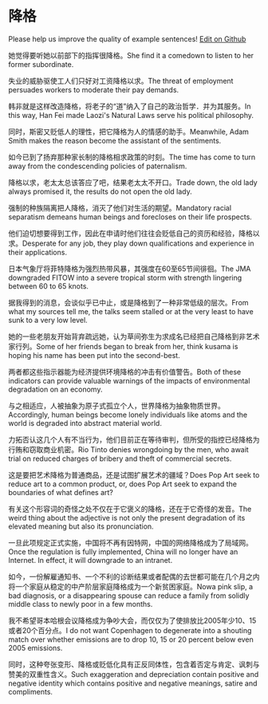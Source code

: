 # 降格

Please help us improve the quality of example sentences! [Edit on Github](https://github.com/jiyushe/jiyu-example-sentence-source/blob/main/chinese/jiangge.md)

<p><span class="chinese">她觉得要听她以前部下的指挥很降格。</span><span class="english">She find it a comedown to listen to her former subordinate.</span></p>

<p><span class="chinese">失业的威胁驱使工人们只好对工资降格以求。</span><span class="english">The threat of employment persuades workers to moderate their pay demands.</span></p>

<p><span class="chinese">韩非就是这样改造降格，将老子的“道”纳入了自己的政治哲学．并为其服务。</span><span class="english">In this way, Han Fei made Laozi's Natural Laws serve his political philosophy.</span></p>

<p><span class="chinese">同时，斯密又贬低人的理性，把它降格为人的情感的助手。</span><span class="english">Meanwhile, Adam Smith makes the reason become the assistant of the sentiments.</span></p>

<p><span class="chinese">如今已到了扬弃那种家长制的降格相求政策的时刻。</span><span class="english">The time has come to turn away from the condescending policies of paternalism.</span></p>

<p><span class="chinese">降格以求，老太太总该答应了吧，结果老太太不开口。</span><span class="english">Trade down, the old lady always promised it, the results do not open the old lady.</span></p>

<p><span class="chinese">强制的种族隔离把人降格，消灭了他们对生活的期望。</span><span class="english">Mandatory racial separatism demeans human beings and forecloses on their life prospects.</span></p>

<p><span class="chinese">他们迫切想要得到工作，因此在申请时他们往往会贬低自己的资历和经验，降格以求。</span><span class="english">Desperate for any job, they play down qualifications and experience in their applications.</span></p>

<p><span class="chinese">日本气象厅将菲特降格为强烈热带风暴，其强度在60至65节间徘徊。</span><span class="english">The JMA downgraded FITOW into a severe tropical storm with strength lingering between 60 to 65 knots.</span></p>

<p><span class="chinese">据我得到的消息，会谈似乎已中止，或是降格到了一种非常低级的层次。</span><span class="english">From what my sources tell me, the talks seem stalled or at the very least to have sunk to a very low level.</span></p>

<p><span class="chinese">她的一些老朋友开始背弃疏远她，认为草间弥生为求成名已经把自己降格到非艺术家行列。</span><span class="english">Some of her friends began to break from her, think kusama is hoping his name has been put into the second-best.</span></p>

<p><span class="chinese">两者都这些指示器能为经济提供环境降格的冲击有价值警告。</span><span class="english">Both of these indicators can provide valuable warnings of the impacts of environmental degradation on an economy.</span></p>

<p><span class="chinese">与之相适应，人被抽象为原子式孤立个人，世界降格为抽象物质世界。</span><span class="english">Accordingly, human beings become lonely individuals like atoms and the world is degraded into abstract material world.</span></p>

<p><span class="chinese">力拓否认这几个人有不当行为，他们目前正在等待审判，但所受的指控已经降格为行贿和窃取商业机密。</span><span class="english">Rio Tinto denies wrongdoing by the men, who await trial on reduced charges of bribery and theft of commercial secrets.</span></p>

<p><span class="chinese">这是要把艺术降格为普通商品，还是试图扩展艺术的疆域？</span><span class="english">Does Pop Art seek to reduce art to a common product, or, does Pop Art seek to expand the boundaries of what defines art?</span></p>

<p><span class="chinese">有关这个形容词的奇怪之处不仅在于它褒义的降格，还在于它奇怪的发音。</span><span class="english">The weird thing about the adjective is not only the present degradation of its elevated meaning but also its pronunciation.</span></p>

<p><span class="chinese">一旦此项规定正式实施，中国将不再有因特网，中国的网络降格成为了局域网。</span><span class="english">Once the regulation is fully implemented, China will no longer have an Internet. In effect, it will downgrade to an intranet.</span></p>

<p><span class="chinese">如今，一份解雇通知书、一个不利的诊断结果或者配偶的去世都可能在几个月之内将一个家庭从稳定的中产阶层家庭降格成为一个新贫困家庭。</span><span class="english">Nowa pink slip, a bad diagnosis, or a disappearing spouse can reduce a family from solidly middle class to newly poor in a few months.</span></p>

<p><span class="chinese">我不希望哥本哈根会议降格成为争吵大会，而仅仅为了使排放比2005年少10、15或者20个百分点。</span><span class="english">I do not want Copenhagen to degenerate into a shouting match over whether emissions are to drop 10, 15 or 20 percent below even 2005 emissions.</span></p>

<p><span class="chinese">同时，这种夸张变形、降格或贬低化具有正反同体性，包含着否定与肯定、讽刺与赞美的双重性含义。</span><span class="english">Such exaggeration and depreciation contain positive and negative identity which contains positive and negative meanings, satire and compliments.</span></p>

